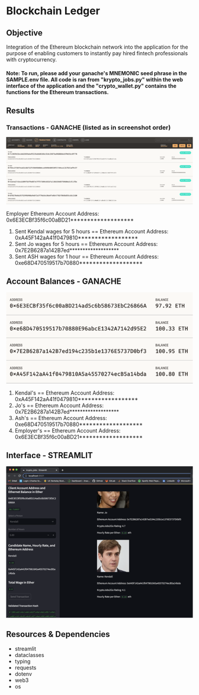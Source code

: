 # Blockchain Ledger
## Objective
Integration of the Ethereum blockchain network into the application for the purpose of enabling customers to instantly pay hired fintech professionals with cryptocurrency.

#### Note: To run, please add your ganache's MNEMONIC seed phrase in the SAMPLE.env file. All code is ran from "krypto_jobs.py" within the web interface of the application and the "crypto_wallet.py" contains the functions for the Ethereum transactions.

## Results

  ### Transactions - GANACHE (listed as in screenshot order)
  <img src="./Images/transactions_blockRecruit.png">

   Employer Ethereum Account Address: 0x6E3ECBf35f6c00aBD21*******************
  
  1) Sent Kendal wages for 5 hours == Ethereum Account Address: 0xA45F142aA41f0479810******************
  2) Sent Jo wages for 5 hours == Ethereum Account Address: 0x7E2B6287a142B7ed*******************
  3) Sent ASH wages for 1 hour == Ethereum Account Address: 0xe68D470519517b70880*******************
 
  
  ## Account Balances - GANACHE
  <img src="./Images/Account_balances.png">
  
  1) Kendal's == Ethereum Account Address: 0xA45F142aA41f0479810******************
  2) Jo's == Ethereum Account Address: 0x7E2B6287a142B7ed*******************
  3) Ash's == Ethereum Account Address: 0xe68D470519517b70880*******************
  4) Employer's == Ethereum Account Address: 0x6E3ECBf35f6c00aBD21*******************
     

  ## Interface - STREAMLIT 
  <img src="./Images/streamlit_transaction_ss.png">
     
## Resources & Dependencies
- streamlit
- dataclasses
- typing
- requests
- dotenv
- web3
- os
